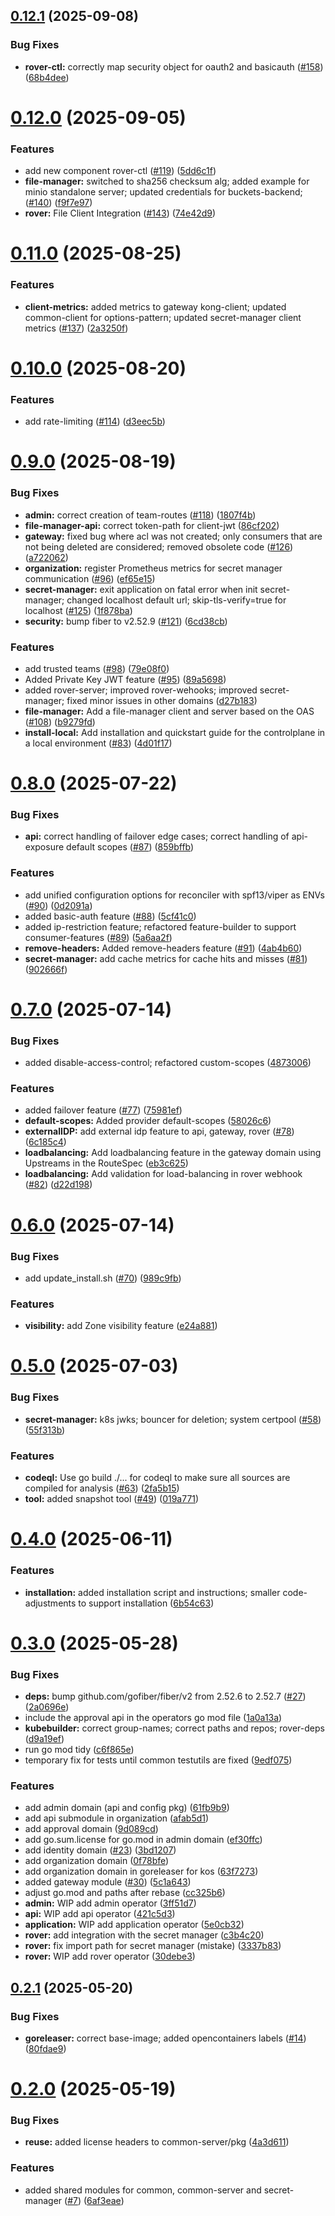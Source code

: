 ## [0.12.1](https://github.com/telekom/controlplane/compare/v0.12.0...v0.12.1) (2025-09-08)


### Bug Fixes

* **rover-ctl:** correctly map security object for oauth2 and basicauth ([#158](https://github.com/telekom/controlplane/issues/158)) ([68b4dee](https://github.com/telekom/controlplane/commit/68b4dee5e62aba889bd5f80013b0e4bea060a725))

# [0.12.0](https://github.com/telekom/controlplane/compare/v0.11.0...v0.12.0) (2025-09-05)


### Features

* add new component rover-ctl ([#119](https://github.com/telekom/controlplane/issues/119)) ([5dd6c1f](https://github.com/telekom/controlplane/commit/5dd6c1fa6c8cb3c93d42ceace21c46554526a89d))
* **file-manager:** switched to sha256 checksum alg; added example for minio standalone server; updated credentials for buckets-backend; ([#140](https://github.com/telekom/controlplane/issues/140)) ([f9f7e97](https://github.com/telekom/controlplane/commit/f9f7e973946e6c65323286ab7f611607db0be8f3))
* **rover:** File Client Integration ([#143](https://github.com/telekom/controlplane/issues/143)) ([74e42d9](https://github.com/telekom/controlplane/commit/74e42d94023e979780801057040ab73fd69b8397))

# [0.11.0](https://github.com/telekom/controlplane/compare/v0.10.0...v0.11.0) (2025-08-25)


### Features

* **client-metrics:** added metrics to gateway kong-client; updated common-client for options-pattern; updated secret-manager client metrics ([#137](https://github.com/telekom/controlplane/issues/137)) ([2a3250f](https://github.com/telekom/controlplane/commit/2a3250f5feab709788c87ed3446aa65c9c0d2c80))

# [0.10.0](https://github.com/telekom/controlplane/compare/v0.9.0...v0.10.0) (2025-08-20)


### Features

* add rate-limiting ([#114](https://github.com/telekom/controlplane/issues/114)) ([d3eec5b](https://github.com/telekom/controlplane/commit/d3eec5bcc580ccef2514c0d00a74580e35c85134))

# [0.9.0](https://github.com/telekom/controlplane/compare/v0.8.0...v0.9.0) (2025-08-19)


### Bug Fixes

* **admin:** correct creation of team-routes ([#118](https://github.com/telekom/controlplane/issues/118)) ([1807f4b](https://github.com/telekom/controlplane/commit/1807f4b6199df8af335205bbb745d7e0281b53b7))
* **file-manager-api:** correct token-path for client-jwt ([86cf202](https://github.com/telekom/controlplane/commit/86cf2029d26ac9342c6c9b879e83440008eee9e2))
* **gateway:** fixed bug where acl was not created; only consumers that are not being deleted are considered; removed obsolete code ([#126](https://github.com/telekom/controlplane/issues/126)) ([a722062](https://github.com/telekom/controlplane/commit/a722062aee244e74d067b6a7f67c88431bd94926))
* **organization:** register Prometheus metrics for secret manager communication ([#96](https://github.com/telekom/controlplane/issues/96)) ([ef65e15](https://github.com/telekom/controlplane/commit/ef65e15a6b2e05aea4d614734192fd4ba6ca968a))
* **secret-manager:** exit application on fatal error when init secret-manager; changed localhost default url; skip-tls-verify=true for localhost ([#125](https://github.com/telekom/controlplane/issues/125)) ([1f878ba](https://github.com/telekom/controlplane/commit/1f878ba239a37335f7d3daadbb5d4bdeb2bc9157))
* **security:** bump fiber to v2.52.9 ([#121](https://github.com/telekom/controlplane/issues/121)) ([6cd38cb](https://github.com/telekom/controlplane/commit/6cd38cb02620012097ca6edd498832315bfec436))


### Features

* add trusted teams ([#98](https://github.com/telekom/controlplane/issues/98)) ([79e08f0](https://github.com/telekom/controlplane/commit/79e08f0fe8b209d516779ecf82a8159882e252e5))
* Added Private Key JWT feature ([#95](https://github.com/telekom/controlplane/issues/95)) ([89a5698](https://github.com/telekom/controlplane/commit/89a5698eb010c548e593f180881d8c65adf9bfb1))
* added rover-server; improved rover-wehooks; improved secret-manager; fixed minor issues in other domains ([d27b183](https://github.com/telekom/controlplane/commit/d27b1839343ea267551716dcee41c5658dc94819))
* **file-manager:** Add a file-manager client and server based on the OAS ([#108](https://github.com/telekom/controlplane/issues/108)) ([b9279fd](https://github.com/telekom/controlplane/commit/b9279fd38809098c265e72426665692a804b6d10))
* **install-local:** Add installation and quickstart guide for the controlplane in a local environment ([#83](https://github.com/telekom/controlplane/issues/83)) ([4d01f17](https://github.com/telekom/controlplane/commit/4d01f17e838588dffb75bb94996321ea02998fb0))

# [0.8.0](https://github.com/telekom/controlplane/compare/v0.7.0...v0.8.0) (2025-07-22)


### Bug Fixes

* **api:** correct handling of failover edge cases;  correct handling of api-exposure default scopes ([#87](https://github.com/telekom/controlplane/issues/87)) ([859bffb](https://github.com/telekom/controlplane/commit/859bffb01aba5a2442b95b4726efb20773d2e1db))


### Features

* add unified configuration options for reconciler with spf13/viper as ENVs ([#90](https://github.com/telekom/controlplane/issues/90)) ([0d2091a](https://github.com/telekom/controlplane/commit/0d2091a2d68fa97df7ebe7ee4ff769935cbfc54d))
* added basic-auth feature ([#88](https://github.com/telekom/controlplane/issues/88)) ([5cf41c0](https://github.com/telekom/controlplane/commit/5cf41c002d854a2916cb645f963df4c9f4b38b50))
* added ip-restriction feature; refactored feature-builder to support consumer-features ([#89](https://github.com/telekom/controlplane/issues/89)) ([5a6aa2f](https://github.com/telekom/controlplane/commit/5a6aa2fa96e9f3a8be582a0ec1d1bd594a098c32))
* **remove-headers:** Added remove-headers feature ([#91](https://github.com/telekom/controlplane/issues/91)) ([4ab4b60](https://github.com/telekom/controlplane/commit/4ab4b607626e6a7125f3a4351e470ffd2907ebe3))
* **secret-manager:** add cache metrics for cache hits and misses ([#81](https://github.com/telekom/controlplane/issues/81)) ([902666f](https://github.com/telekom/controlplane/commit/902666fe0ea98f23e1ea21fc3d3d64b13cb34459))

# [0.7.0](https://github.com/telekom/controlplane/compare/v0.6.0...v0.7.0) (2025-07-14)


### Bug Fixes

* added disable-access-control; refactored custom-scopes ([4873006](https://github.com/telekom/controlplane/commit/4873006bedbf092c2c35230cb12019034ad6d116))


### Features

* added failover feature ([#77](https://github.com/telekom/controlplane/issues/77)) ([75981ef](https://github.com/telekom/controlplane/commit/75981efff4d804c06135ebec7beb34717fe686ad))
* **default-scopes:** Added provider default-scopes ([58026c6](https://github.com/telekom/controlplane/commit/58026c6321a223ee04152f873258cf100c6597b3))
* **externalIDP:** add external idp feature to api, gateway, rover ([#78](https://github.com/telekom/controlplane/issues/78)) ([6c185c4](https://github.com/telekom/controlplane/commit/6c185c43586dda48d5598796a4cbf09ff05ac2ae))
* **loadbalancing:** Add loadbalancing feature in the gateway domain using Upstreams in the RouteSpec ([eb3c625](https://github.com/telekom/controlplane/commit/eb3c625e08c9f07fdb33447a9f1d34f5f5649e95))
* **loadbalancing:** Add validation for load-balancing in rover webhook ([#82](https://github.com/telekom/controlplane/issues/82)) ([d22d198](https://github.com/telekom/controlplane/commit/d22d198900f68b2024b39ba7f2620303fc4a9636))

# [0.6.0](https://github.com/telekom/controlplane/compare/v0.5.0...v0.6.0) (2025-07-14)


### Bug Fixes

* add update_install.sh ([#70](https://github.com/telekom/controlplane/issues/70)) ([989c9fb](https://github.com/telekom/controlplane/commit/989c9fb3d351ea83133faef066a09e87bfbf9905))


### Features

* **visibility:** add Zone visibility feature ([e24a881](https://github.com/telekom/controlplane/commit/e24a8813afc43360dcb5c3657faeb5b96cf7e236))

# [0.5.0](https://github.com/telekom/controlplane/compare/v0.4.0...v0.5.0) (2025-07-03)


### Bug Fixes

* **secret-manager:** k8s jwks; bouncer for deletion; system certpool ([#58](https://github.com/telekom/controlplane/issues/58)) ([55f313b](https://github.com/telekom/controlplane/commit/55f313b2063528c702d27a1e9c0de9c42a81c71a))


### Features

* **codeql:** Use go build ./... for codeql to make sure all sources are compiled for analysis ([#63](https://github.com/telekom/controlplane/issues/63)) ([2fa5b15](https://github.com/telekom/controlplane/commit/2fa5b15167e2aced4cf9eddc315312a728f7bcde))
* **tool:** added snapshot tool ([#49](https://github.com/telekom/controlplane/issues/49)) ([019a771](https://github.com/telekom/controlplane/commit/019a771a07ca62f809e4b68cae5786b4dcb74fc9))

# [0.4.0](https://github.com/telekom/controlplane/compare/v0.3.0...v0.4.0) (2025-06-11)


### Features

* **installation:** added installation script and instructions; smaller code-adjustments to support installation ([6b54c63](https://github.com/telekom/controlplane/commit/6b54c63686df9e8450d6b7e749761c6166ec99de))

# [0.3.0](https://github.com/telekom/controlplane/compare/v0.2.1...v0.3.0) (2025-05-28)


### Bug Fixes

* **deps:** bump github.com/gofiber/fiber/v2 from 2.52.6 to 2.52.7 ([#27](https://github.com/telekom/controlplane/issues/27)) ([2a0696e](https://github.com/telekom/controlplane/commit/2a0696e159836606c22828c73c03922ea7894532))
* include the approval api in the operators go mod file ([1a0a13a](https://github.com/telekom/controlplane/commit/1a0a13a4b1a71c987e99efef22c5bf7098e3118a))
* **kubebuilder:** correct group-names; correct paths and repos; rover-deps ([d9a19ef](https://github.com/telekom/controlplane/commit/d9a19ef95bb203417d3f209bf3861a1f3990c244))
* run go mod tidy ([c6f865e](https://github.com/telekom/controlplane/commit/c6f865e03de7258947ccb2205a522445f844b581))
* temporary fix for tests until common testutils are fixed ([9edf075](https://github.com/telekom/controlplane/commit/9edf0751bd7039c49fb98fcbc93d3690590e9f5f))


### Features

* add admin domain (api and config pkg) ([61fb9b9](https://github.com/telekom/controlplane/commit/61fb9b99441d3cdabf2ab616e4356cd9abf2b99e))
* add api submodule in organization ([afab5d1](https://github.com/telekom/controlplane/commit/afab5d1b89bcdcc2c413d942d35c06e6288f174e))
* add approval domain ([9d089cd](https://github.com/telekom/controlplane/commit/9d089cd08eb2b33e422de821a9dffb66bc4b49b2))
* add go.sum.license for go.mod in admin domain ([ef30ffc](https://github.com/telekom/controlplane/commit/ef30ffcbf04cd608295bdc8fd033feaaa5b6601e))
* add identity domain ([#23](https://github.com/telekom/controlplane/issues/23)) ([3bd1207](https://github.com/telekom/controlplane/commit/3bd1207d892ca416e55034cddc94f335319bc948))
* add organization domain ([0f78bfe](https://github.com/telekom/controlplane/commit/0f78bfe9aaa14fa977b1ef07a58b37bae2d39886))
* add organization domain in goreleaser for kos ([63f7273](https://github.com/telekom/controlplane/commit/63f72734f849fa3cb9f3312244c623539ee4de0a))
* added gateway module ([#30](https://github.com/telekom/controlplane/issues/30)) ([5c1a643](https://github.com/telekom/controlplane/commit/5c1a643d77bdb59ca4aea585e8873867c4ac15fb))
* adjust go.mod and paths after rebase ([cc325b6](https://github.com/telekom/controlplane/commit/cc325b64dbd8022e4e8d0828c463f2924a8d391f))
* **admin:** WIP add admin operator ([3ff51d7](https://github.com/telekom/controlplane/commit/3ff51d7dd2a222df046c72e19a657d55db143f9d))
* **api:** WIP add api operator ([421c5d3](https://github.com/telekom/controlplane/commit/421c5d334760936e8c066c0921c105d56149f8bd))
* **application:** WIP add application operator ([5e0cb32](https://github.com/telekom/controlplane/commit/5e0cb320c1b8b48fbd0682981b04d226964deba9))
* **rover:** add integration with the secret manager ([c3b4c20](https://github.com/telekom/controlplane/commit/c3b4c200a137243f5d4eac8f7320ee8ed39cb36a))
* **rover:** fix import path for secret manager (mistake) ([3337b83](https://github.com/telekom/controlplane/commit/3337b838cdb8299ae92bfc328a03cd7061534a98))
* **rover:** WIP add rover operator ([30debe3](https://github.com/telekom/controlplane/commit/30debe3ec1a3cb7ae118b9b59a3ca7ffc2e6d665))

## [0.2.1](https://github.com/telekom/controlplane/compare/v0.2.0...v0.2.1) (2025-05-20)


### Bug Fixes

* **goreleaser:** correct base-image; added opencontainers labels ([#14](https://github.com/telekom/controlplane/issues/14)) ([80fdae9](https://github.com/telekom/controlplane/commit/80fdae952d76e2cddc20d72e7a742274d79b4684))

# [0.2.0](https://github.com/telekom/controlplane/compare/v0.1.0...v0.2.0) (2025-05-19)


### Bug Fixes

* **reuse:** added license headers to common-server/pkg ([4a3d611](https://github.com/telekom/controlplane/commit/4a3d611093b1990eed387681d4a65edade5897be))


### Features

* added shared modules for common, common-server and secret-manager ([#7](https://github.com/telekom/controlplane/issues/7)) ([6af3eae](https://github.com/telekom/controlplane/commit/6af3eae7cb3eb2e03fd850e7246664429cefee70))
